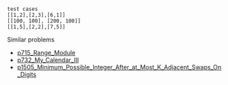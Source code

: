 ```
test cases
[[1,2],[2,3],[6,1]]
[[100, 100], [200, 100]]
[[1,5],[2,2],[7,5]]
```

Similar problems
- [p715_Range_Module](https://github.com/genxium/Leetcode/tree/master/p715_Range_Module) 
- [p732_My_Calendar_III](https://github.com/genxium/Leetcode/tree/master/p732_My_Calendar_III) 
- [p1505_Minimum_Possible_Integer_After_at_Most_K_Adjacent_Swaps_On_Digits](https://github.com/genxium/Leetcode/tree/master/p1505_Minimum_Possible_Integer_After_at_Most_K_Adjacent_Swaps_On_Digits) 
